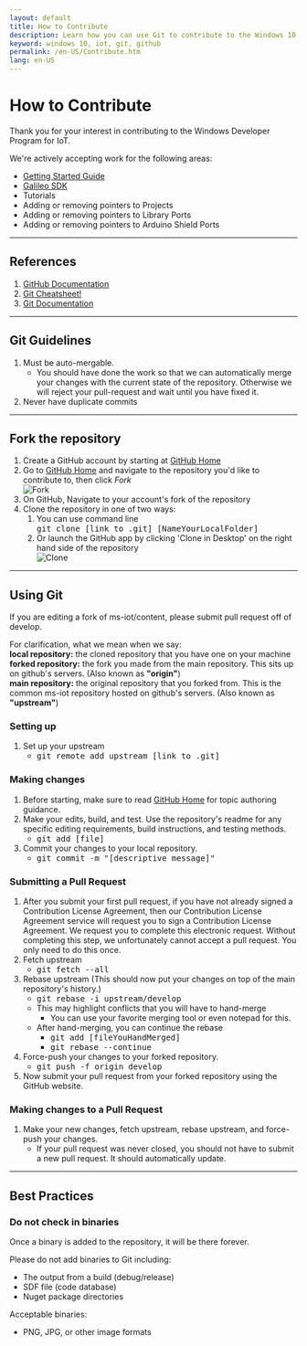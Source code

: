 ```yaml
---
layout: default
title: How to Contribute
description: Learn how you can use Git to contribute to the Windows 10 IoT Core developer content.
keyword: windows 10, iot, git, github
permalink: /en-US/Contribute.htm
lang: en-US
---
```


# How to Contribute
Thank you for your interest in contributing to the Windows Developer Program for IoT.

We're actively accepting work for the following areas:

* [Getting Started Guide](https://github.com/ms-iot/content)
* [Galileo SDK](https://github.com/ms-iot/galileo-sdk)
* Tutorials
* Adding or removing pointers to Projects
* Adding or removing pointers to Library Ports
* Adding or removing pointers to Arduino Shield Ports

___

## References
1. [GitHub Documentation](https://help.github.com/)
2. [Git Cheatsheet!](https://github.com/github/training-materials/blob/master/downloads/github-git-cheat-sheet.pdf?raw=true)
3. [Git Documentation](http://www.git-scm.com/book/en/)

___

## Git Guidelines

1. Must be auto-mergable.
    * You should have done the work so that we can automatically merge your changes with the current state of the repository. Otherwise we will reject your pull-request and wait until you have fixed it.
2. Never have duplicate commits
___

## Fork the repository
1. Create a GitHub account by starting at [GitHub Home](https://github.com/)
2. Go to [GitHub Home](https://github.com/) and navigate to the repository you'd like to contribute to, then click *Fork*  
  ![Fork]({{site.baseurl}}/Resources/images/GitHubFork.png)
3. On GitHub, Navigate to your account's fork of the repository
4. Clone the repository in one of two ways:
    1. You can use command line <br/>
    <kbd>git clone [link to .git] [NameYourLocalFolder]</kbd>
    2. Or launch the GitHub app by clicking 'Clone in Desktop' on the right hand side of the repository  
    ![Clone]({{site.baseurl}}/Resources/images/GitHubClone.png)

___

## Using Git
If you are editing a fork of ms-iot/content, please submit pull request off of develop.<br/>

For clarification, what we mean when we say:<br/>
**local repository:** the cloned repository that you have one on your machine<br/>
**forked repository:** the fork you made from the main repository. This sits up on github's servers. (Also known as <b>"origin"</b>)<br/>
**main repository:** the original repository that you forked from. This is the common ms-iot repository hosted on github's servers. (Also known as <b>"upstream"</b>)<br/>

### Setting up
1. Set up your upstream
    * <kbd>git remote add upstream [link to .git]</kbd>

### Making changes
1. Before starting, make sure to read [GitHub Home](https://github.com/) for topic authoring guidance.
2. Make your edits, build, and test. Use the repository's readme for any specific editing requirements, build instructions, and testing methods.
    * <kbd>git add [file]</kbd>
3. Commit your changes to your local repository.
    * <kbd>git commit -m "[descriptive message]" </kbd>

### Submitting a Pull Request
1. After you submit your first pull request, if you have not already signed a Contribution License Agreement, then our Contribution License Agreement service will request you to sign a Contribution License Agreement. We request you to complete this electronic request. Without completing this step, we unfortunately cannot accept a pull request. You only need to do this once.
2. Fetch upstream
    * <kbd>git fetch --all</kbd>
3. Rebase upstream (This should now put your changes on top of the main repository's history.)
    * <kbd>git rebase -i upstream/develop</kbd>
    * This may highlight conflicts that you will have to hand-merge
        * You can use your favorite merging tool or even notepad for this.
    * After hand-merging, you can continue the rebase
        * <kbd>git add [fileYouHandMerged]</kbd>
        * <kbd>git rebase --continue</kbd>
4. Force-push your changes to your forked repository.
    * <kbd>git push -f origin develop</kbd>
5. Now submit your pull request from your forked repository using the GitHub website.

### Making changes to a Pull Request
1. Make your new changes, fetch upstream, rebase upstream, and force-push your changes.
    * If your pull request was never closed, you should not have to submit a new pull request. It should automatically update.

___

## Best Practices

### Do not check in binaries
Once a binary is added to the repository, it will be there forever.

Please do not add binaries to Git including:
* The output from a build (debug/release)
* SDF file (code database)
* Nuget package directories

Acceptable binaries:
* PNG, JPG, or other image formats
